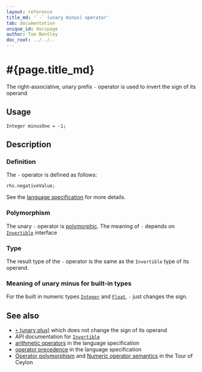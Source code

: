 ```yaml
---
layout: reference
title_md: '`-` (unary minus) operator'
tab: documentation
unique_id: docspage
author: Tom Bentley
doc_root: ../../..
---
```


# #{page.title_md}

The right-associative, unary prefix `-` operator is used to invert the sign of its operand

## Usage 

<!-- try: -->
    Integer minusOne = -1;

## Description

### Definition

The `-` operator is defined as follows:

<!-- check:none -->
<!-- try: -->
    rhs.negativeValue;

See the [language specification](#{site.urls.spec_current}#arithmetic) for more details.

### Polymorphism

The unary `-` operator is [polymorphic](#{page.doc_root}/reference/operator/operator-polymorphism). 
The meaning of `-` depends on 
[`Invertible`](#{site.urls.apidoc_1_0}/Invertible.type.html) interface

### Type

The result type of the `-` operator is the same as the `Invertible` type of its operand.

### Meaning of unary minus for built-in types

For the built in numeric types
[`Integer`](#{site.urls.apidoc_1_0}/Integer.type.html) and
[`Float`](#{site.urls.apidoc_1_0}/Float.type.html), `-` 
just changes the sign.

## See also

* [`+` (unary plus)](../unary_plus) which does not change the sign of its 
  operand
* API documentation for [`Invertible`](#{site.urls.apidoc_1_0}/Invertible.type.html)
* [arithmetic operators](#{site.urls.spec_current}#arithmetic) in the 
  language specification
* [operator precedence](#{site.urls.spec_current}#operatorprecedence) in the 
  language specification
* [Operator polymorphism](#{page.doc_root}/tour/language-module/#operator_polymorphism) 
  and 
  [Numeric operator semantics](#{page.doc_root}/tour/language-module/#numeric_operator_semantics) 
  in the Tour of Ceylon


